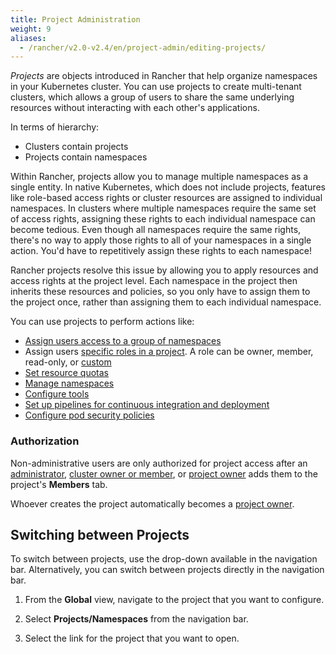 ```yaml
---
title: Project Administration
weight: 9
aliases:
  - /rancher/v2.0-v2.4/en/project-admin/editing-projects/
---
```


_Projects_ are objects introduced in Rancher that help organize namespaces in your Kubernetes cluster. You can use projects to create multi-tenant clusters, which allows a group of users to share the same underlying resources without interacting with each other's applications.

In terms of hierarchy:

- Clusters contain projects
- Projects contain namespaces

Within Rancher, projects allow you to manage multiple namespaces as a single entity. In native Kubernetes, which does not include projects, features like role-based access rights or cluster resources are assigned to individual namespaces. In clusters where multiple namespaces require the same set of access rights, assigning these rights to each individual namespace can become tedious. Even though all namespaces require the same rights, there's no way to apply those rights to all of your namespaces in a single action. You'd have to repetitively assign these rights to each namespace!

Rancher projects resolve this issue by allowing you to apply resources and access rights at the project level. Each namespace in the project then inherits these resources and policies, so you only have to assign them to the project once, rather than assigning them to each individual namespace.

You can use projects to perform actions like:

- [Assign users access to a group of namespaces]({{<baseurl>}}/rancher/v2.0-v2.4/en/project-admin/project-members)
- Assign users [specific roles in a project]({{<baseurl>}}/rancher/v2.0-v2.4/en/admin-settings/rbac/cluster-project-roles/#project-roles). A role can be owner, member, read-only, or [custom]({{<baseurl>}}/rancher/v2.0-v2.4/en/admin-settings/rbac/default-custom-roles/)
- [Set resource quotas]({{<baseurl>}}/rancher/v2.0-v2.4/en/project-admin/resource-quotas/)
- [Manage namespaces]({{<baseurl>}}/rancher/v2.0-v2.4/en/project-admin/namespaces/)
- [Configure tools]({{<baseurl>}}/rancher/v2.0-v2.4/en/project-admin/tools/)
- [Set up pipelines for continuous integration and deployment]({{<baseurl>}}/rancher/v2.0-v2.4/en/project-admin/pipelines)
- [Configure pod security policies]({{<baseurl>}}/rancher/v2.0-v2.4/en/project-admin/pod-security-policies)

### Authorization

Non-administrative users are only authorized for project access after an [administrator]({{<baseurl>}}/rancher/v2.0-v2.4/en/admin-settings/rbac/global-permissions/), [cluster owner or member]({{<baseurl>}}/rancher/v2.0-v2.4/en/admin-settings/rbac/cluster-project-roles/#cluster-roles), or [project owner]({{<baseurl>}}/rancher/v2.0-v2.4/en/admin-settings/rbac/cluster-project-roles/#project-roles) adds them to the project's **Members** tab.

Whoever creates the project automatically becomes a [project owner]({{<baseurl>}}/rancher/v2.0-v2.4/en/admin-settings/rbac/cluster-project-roles/#project-roles).

## Switching between Projects

To switch between projects, use the drop-down available in the navigation bar. Alternatively, you can switch between projects directly in the navigation bar.

1. From the **Global** view, navigate to the project that you want to configure.

1. Select **Projects/Namespaces** from the navigation bar.

1. Select the link for the project that you want to open.
